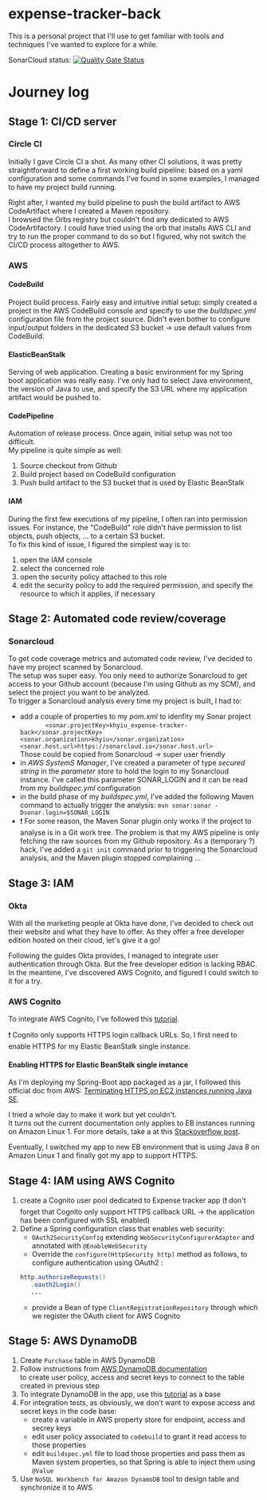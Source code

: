 # expense-tracker-back
This is a personal project that I'll use to get familiar with tools and techniques I've wanted to explore for a while.  

SonarCloud status: [![Quality Gate Status](https://sonarcloud.io/api/project_badges/measure?project=khyiu_expense-tracker-back&metric=alert_status)](https://sonarcloud.io/dashboard?id=khyiu_expense-tracker-back)

# Journey log
## Stage 1: CI/CD server
### Circle CI
Initially I gave Circle CI a shot. As many other CI solutions, it was pretty straightforward to define a first working 
build pipeline: based on a yaml configuration and some commands I've found in some examples, I managed to have my project
build running. 

Right after, I wanted my build pipeline to push the build artifact to AWS CodeArtifact where I created a Maven repository.   
I browsed the Orbs registry but couldn't find any dedicated to AWS CodeArtifactory. I could have tried using the orb
that installs AWS CLI and try to run the proper command to do so but I figured, why not switch the CI/CD process 
altogether to AWS.

### AWS
#### CodeBuild

Project build process. Fairly easy and intuitive initial setup: simply created a project in the AWS CodeBuild console 
and specify to use the _buildspec.yml_ configuration file from the project source.
Didn't even bother to configure input/output folders in the dedicated S3 bucket -> use default values from CodeBuild.

#### ElasticBeanStalk
Serving of web application. Creating a basic environment for my Spring boot application was really easy. I've only had 
to select Java environment, the version of Java to use, and specify the S3 URL where my application artifact would be 
pushed to.

#### CodePipeline
Automation of release process. Once again, initial setup was not too difficult.  
My pipeline is quite simple as well: 

1. Source checkout from Github
1. Build project based on CodeBuild configuration
1. Push build artifact to the S3 bucket that is used by Elastic BeanStalk

#### IAM
During the first few executions of my pipeline, I often ran into permission issues. For instance, the "CodeBuild" role 
didn't have permission to list objects, push objects, ... to a certain S3 bucket.  
To fix this kind of issue, I figured the simplest way is to:
1. open the IAM console
1. select the concerned role
1. open the security policy attached to this role
1. edit the security policy to add the required permission, and specify the resource to which it applies, if necessary

## Stage 2: Automated code review/coverage
### Sonarcloud
To get code coverage metrics and automated code review, I've decided to have my project scanned by Sonarcloud.  
The setup was super easy. You only need to authorize Sonarcloud to get access to your Github account (because I'm using 
Github as my SCM), and select the project you want to be analyzed.  
To trigger a Sonarcloud analysis every time my project is built, I had to:
* add a couple of properties to my _pom.xml_ to idenfity my Sonar project  
`		<sonar.projectKey>khyiu_expense-tracker-back</sonar.projectKey>
 		<sonar.organization>khyiu</sonar.organization>
 		<sonar.host.url>https://sonarcloud.io</sonar.host.url>`  
 		Those could be copied from Sonarcloud -> super user friendly
* in _AWS SystemS Manager_, I've created a parameter of type _secured string_ in the _parameter store_ to hold the login 
to my Sonarcloud instance. I've called this parameter SONAR_LOGIN and it can be read from my _buildspec.yml_ 
configuration
* in the build phase of my _buildspec.yml_, I've added the following Maven command to actually trigger the analysis:
`mvn sonar:sonar -Dsonar.login=$SONAR_LOGIN`	
* :exclamation: For some reason, the Maven Sonar plugin only works if the project to analyse is in a Git work tree. 
The problem is that my AWS pipeline is only fetching the raw sources from my Github repository. As a (temporary ?) hack, 
I've added a `git init` command prior to triggering the Sonarcloud analysis, and the Maven plugin stopped complaining ...

## Stage 3: IAM
### Okta
With all the marketing people at Okta have done, I've decided to check out their website and what they have to offer.
As they offer a free developer edition hosted on their cloud, let's give it a go!

Following the guides Okta provides, I managed to integrate user authentication through Okta. 
But the free developer edition is lacking RBAC. In the meantime, I've discovered AWS Cognito, and figured I could switch
to it for a try.
 
### AWS Cognito
To integrate AWS Cognito, I've followed this [tutorial](https://kevcodez.de/posts/2020-03-26-getting-started-aws-cognito).

:exclamation: Cognito only supports HTTPS login callback URLs. So, I first need to enable HTTPS for my Elastic BeanStalk 
single instance.

#### Enabling HTTPS for Elastic BeanStalk single instance
As I'm deploying my Spring-Boot app packaged as a jar, I followed this official doc from AWS: 
[Terminating HTTPS on EC2 instances running Java SE](https://docs.aws.amazon.com/elasticbeanstalk/latest/dg/https-singleinstance-java.html).

I tried a whole day to make it work but yet couldn't.  
It turns out the current documentation only applies to EB instances running on Amazon Linux 1. For more details, take a 
at this [Stackoverflow post](https://stackoverflow.com/questions/62986216/aws-elastic-beanstalk-single-instance-how-to-enable-https-for-a-spring-boot).

Eventually, I switched my app to new EB environment that is using Java 8 on Amazon Linux 1 and finally got my app to 
support HTTPS.

## Stage 4: IAM using AWS Cognito
1. create a Cognito user pool dedicated to Expense tracker app (:exclamation: don't forget that Cognito only support HTTPS 
callback URL -> the application has been configured with SSL enabled)
1. Define a Spring configuration class that enables web security:
    - `OAuth2SecurityConfig` extending `WebSecurityConfigurerAdapter` and annotated with `@EnableWebSecurity`
    - Override the `configure(HttpSecurity http)` method as follows, to configure authentication using OAuth2 : 
    ```java
    http.authorizeRequests()
       .oauth2Login()   
       ...
    ````
   - provide a Bean of type `ClientRegistrationRepository` through which we register the OAuth client for AWS Cognito
   
## Stage 5: AWS DynamoDB
1. Create `Purchase` table in AWS DynamoDB
1. Follow instructions from [AWS DynamoDB documentation](https://docs.aws.amazon.com/amazondynamodb/latest/developerguide/DAX.client.create-user-policy.html)  
to create user policy, access and secret keys to connect to the table created in previous step
1. To integrate DynamoDB in the app, use this [tutorial](https://www.baeldung.com/spring-data-dynamodb) as a base
1. For integration tests, as obviously, we don't want to expose access and secret keys in the code base:
    - create a variable in AWS property store for endpoint, access and secrey keys
    - edit user policy associated to `codebuild` to grant it read access to those properties
    - edit `buildspec.yml` file to load those properties and pass them as Maven system properties, so that Spring is able to inject them using `@Value`
1. Use `NoSQL Workbench for Amazon DynamoDB` tool to design table and synchronize it to AWS  

